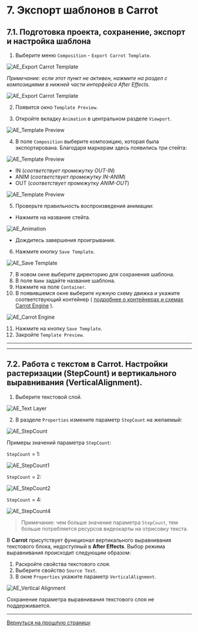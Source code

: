 # 7. Экспорт шаблонов в Carrot

## 7.1. Подготовка проекта, сохранение, экспорт и настройка шаблона

1. Выберите меню `Composition` - `Export Carrot Template`.

![AE_Export Carrot Template](_images/image701.jpg "Export Carrot Template")

*Примечание: если этот пункт не активен, нажмите на раздел с композициями в нижней части интерфейса After Effects.*

![AE_Export Carrot Template](_images/image702.jpg "Export Carrot Template")

2. Появится окно `Template Preview`.

3. Откройте вкладку `Animation` в центральном разделе `Viewport`.

![AE_Template Preview](_images/image703.jpg "Template Preview")

4. В поле `Composition` выберите композицию, которая была экспортирована. Благодаря маркерам здесь появились три стейта:

![AE_Template Preview](_images/image704.jpg "Template Preview")

- IN (*соответствует промежутку OUT-IN*)
- ANIM (*соответствует промежутку IN-ANIM*)
- OUT (*соответствует промежутку ANIM-OUT*)

![AE_Template Preview](_images/image705.jpg "Template Preview")

5. Проверьте правильность воспроизведения анимации:
- Нажмите на название стейта.

![AE_Animation](_images/image706.jpg "Animation")

- Дождитесь завершения проигрывания.
6. Нажмите кнопку `Save Template`.

![AE_Save Template](_images/image707.jpg "Save Template")

7. В новом окне выберите директорию для сохранения шаблона.
8. В поле `Name` задайте название шаблона.
9. Нажмите на поле `Container`.
10. В появившемся окне выберите нужную схему движка и укажите соответствующий контейнер ( [подробнее о контейнерах и схемах Carrot Engine](https://carrotsoftware.github.io/docs/#/settings?id=%d0%a0%d0%b0%d0%b7%d0%b4%d0%b5%d0%bb-engines) ).

![AE_Carrot Engine](_images/image708.jpg "Carrot Engine")

11. Нажмите на кнопку `Save Template`.
12. Закройте `Template Preview`.

---
---

## 7.2. Работа с текстом в Carrot. Настройки растеризации (StepCount) и вертикального выравнивания (VerticalAlignment).

1. Выберите текстовой слой.

![AE_Text Layer](_images/image709.jpg "Text Layer")

2. В разделе `Properties` измените параметр `StepCount` на желаемый:

![AE_StepCount](_images/image710.jpg "StepCount")

Примеры значений параметра `StepCount`:

`StepCount` = 1:

![AE_StepCount1](_images/image711.jpg "StepCount1")

`StepCount` = 2:

![AE_StepCount2](_images/image712.jpg "StepCount2")

`StepCount` = 4:

![AE_StepCount4](_images/image713.jpg "StepCount4")

>Примечание: чем больше значение параметра `StepCount`, тем больше потребляется ресурсов видеокарты на отрисовку текста.

В **Carrot** присутствует функционал вертикального выравнивания текстового блока, недоступный в **After Effects**. Выбор режима выравнивания происходит следующим образом:
1. Раскройте свойства текстового слоя.
2. Выберите свойство `Source Text`.
3. В окне `Properties` укажите параметр `VerticalAlignment`.

![AE_Vertical Alignment](_images/image714.jpg "Vertical Alignment")

Сохранение параметра выравнивания текстового слоя не поддерживается.

---

[Вернуться на прошлую страницу](user-guide.md)